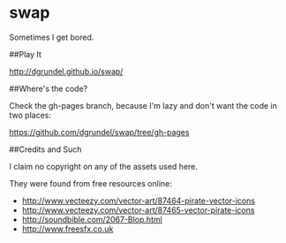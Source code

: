 # swap
Sometimes I get bored.

##Play It

http://dgrundel.github.io/swap/

##Where's the code?

Check the gh-pages branch, because I'm lazy and don't want the code in two places:

https://github.com/dgrundel/swap/tree/gh-pages

##Credits and Such

I claim no copyright on any of the assets used here. 

They were found from free resources online:

- http://www.vecteezy.com/vector-art/87464-pirate-vector-icons
- http://www.vecteezy.com/vector-art/87465-vector-pirate-icons
- http://soundbible.com/2067-Blop.html
- http://www.freesfx.co.uk
